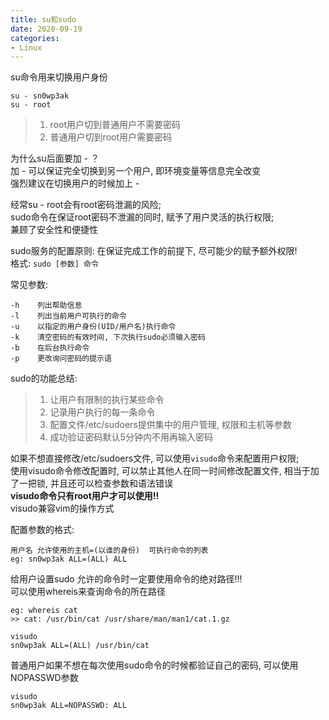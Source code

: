 ```yaml
---
title: su和sudo
date: 2020-09-19
categories:
- Linux
---
```


su命令用来切换用户身份<br>
```
su - sn0wp3ak
su - root
```

>1. root用户切到普通用户不需要密码<br>
>2. 普通用户切到root用户需要密码<br>

为什么su后面要加 - ？<br>
加 - 可以保证完全切换到另一个用户, 即环境变量等信息完全改变<br>
强烈建议在切换用户的时候加上 - <br>

经常su - root会有root密码泄漏的风险;<br>
sudo命令在保证root密码不泄漏的同时, 赋予了用户灵活的执行权限;<br>
兼顾了安全性和便捷性<br>

sudo服务的配置原则: 在保证完成工作的前提下, 尽可能少的赋予额外权限!<br>
格式: `sudo [参数] 命令`<br>

常见参数:<br>
```
-h    列出帮助信息
-l    列出当前用户可执行的命令
-u    以指定的用户身份(UID/用户名)执行命令
-k    清空密码的有效时间, 下次执行sudo必须输入密码
-b    在后台执行命令
-p    更改询问密码的提示语
```

sudo的功能总结:<br>

>1. 让用户有限制的执行某些命令<br>
>2. 记录用户执行的每一条命令<br>
>3. 配置文件/etc/sudoers提供集中的用户管理, 权限和主机等参数<br>
>4. 成功验证密码默认5分钟内不用再输入密码<br>

如果不想直接修改/etc/sudoers文件, 可以使用`visudo`命令来配置用户权限;<br>
使用visudo命令修改配置时, 可以禁止其他人在同一时间修改配置文件, 相当于加了一把锁, 并且还可以检查参数和语法错误<br>
**visudo命令只有root用户才可以使用!!**<br>
visudo兼容vim的操作方式<br>

配置参数的格式:<br>
```
用户名 允许使用的主机=(以谁的身份)  可执行命令的列表
eg: sn0wp3ak ALL=(ALL) ALL
```

给用户设置sudo 允许的命令时一定要使用命令的绝对路径!!!<br>
可以使用whereis来查询命令的所在路径<br>

```
eg: whereis cat
>> cat: /usr/bin/cat /usr/share/man/man1/cat.1.gz

visudo
sn0wp3ak ALL=(ALL) /usr/bin/cat
```

普通用户如果不想在每次使用sudo命令的时候都验证自己的密码, 可以使用NOPASSWD参数<br>

```
visudo
sn0wp3ak ALL=NOPASSWD: ALL
```
